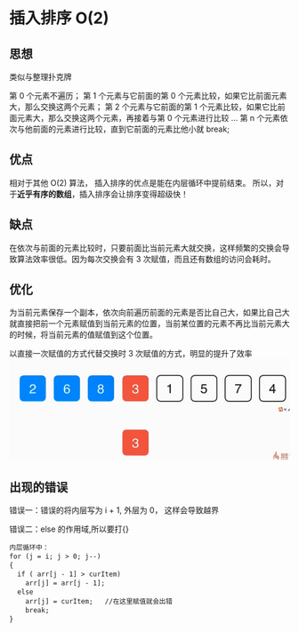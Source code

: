 # 插入排序 O(2)

## 思想

类似与整理扑克牌

第 0 个元素不遍历；
第 1 个元素与它前面的第 0 个元素比较，如果它比前面元素大，那么交换这两个元素；
第 2 个元素与它前面的第 1 个元素比较，如果它比前面元素大，那么交换这两个元素，再接着与第 0 个元素进行比较
...
第 n 个元素依次与他前面的元素进行比较，直到它前面的元素比他小就 break;

## 优点

相对于其他 O(2) 算法， 插入排序的优点是能在内层循环中提前结束。
所以，对于**近乎有序的数组**，插入排序会让排序变得超级快！

## 缺点

在依次与前面的元素比较时，只要前面比当前元素大就交换，这样频繁的交换会导致算法效率很低。因为每次交换会有 3 次赋值，而且还有数组的访问会耗时。

## 优化

为当前元素保存一个副本，依次向前遍历前面的元素是否比自己大，如果比自己大就直接把前一个元素赋值到当前元素的位置，当前某位置的元素不再比当前元素大的时候，将当前元素的值赋值到这个位置。

以直接一次赋值的方式代替交换时 3 次赋值的方式，明显的提升了效率
![图示](./GIF.gif)

## 出现的错误

错误一：错误的将内层写为 i + 1, 外层为 0， 这样会导致越界

错误二：else 的作用域,所以要打{}

```
内层循环中：
for (j = i; j > 0; j--)
{
  if ( arr[j - 1] > curItem)
    arr[j] = arr[j - 1];
  else
    arr[j] = curItem;   //在这里赋值就会出错
    break;
}
```
